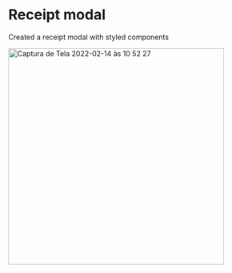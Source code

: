 # Receipt modal

Created a receipt modal with styled components

<img width="431" alt="Captura de Tela 2022-02-14 às 10 52 27" src="https://user-images.githubusercontent.com/58786533/153876832-647ca72b-68b1-41cf-9dd7-80f64c3366c0.png">
